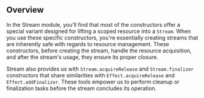 ## Overview

In the Stream module, you'll find that most of the constructors offer a special variant designed for lifting a scoped resource into a `Stream`. When you use these specific constructors, you're essentially creating streams that are inherently safe with regards to resource management. These constructors, before creating the stream, handle the resource acquisition, and after the stream's usage, they ensure its proper closure.

Stream also provides us with `Stream.acquireRelease` and `Stream.finalizer` constructors that share similarities with `Effect.acquireRelease` and `Effect.addFinalizer`. These tools empower us to perform cleanup or finalization tasks before the stream concludes its operation.
